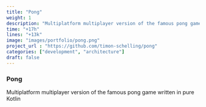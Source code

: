 ```yaml
---
title: "Pong"
weight: 1
description: "Multiplatform multiplayer version of the famous pong game written in pure Kotlin"
time: "+17h"
lines: "+13k"
image: "images/portfolio/pong.png"
project_url : "https://github.com/timon-schelling/pong"
categories: ["development", "architecture"]
draft: false
---
```


### Pong

Multiplatform multiplayer version of the famous pong game written in pure Kotlin
